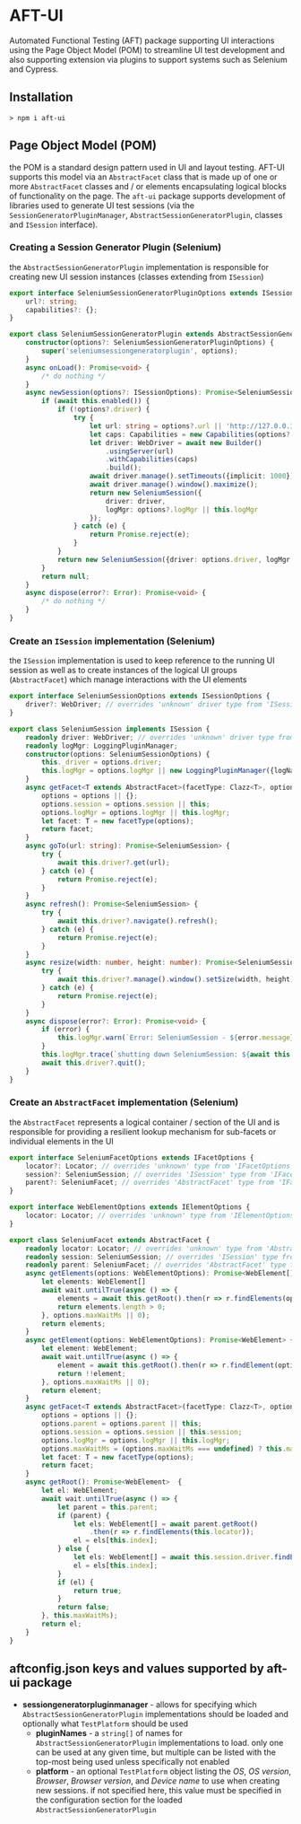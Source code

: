 # AFT-UI
Automated Functional Testing (AFT) package supporting UI interactions using the Page Object Model (POM) to streamline UI test development and also supporting extension via plugins to support systems such as Selenium and Cypress.

## Installation
`> npm i aft-ui`

## Page Object Model (POM)
the POM is a standard design pattern used in UI and layout testing. AFT-UI supports this model via an `AbstractFacet` class that is made up of one or more `AbstractFacet` classes and / or elements encapsulating logical blocks of functionality on the page. The `aft-ui` package supports development of libraries used to generate UI test sessions (via the `SessionGeneratorPluginManager`, `AbstractSessionGeneratorPlugin`, classes and `ISession` interface).

### Creating a Session Generator Plugin (Selenium)
the `AbstractSessionGeneratorPlugin` implementation is responsible for creating new UI session instances (classes extending from `ISession`)

```typescript
export interface SeleniumSessionGeneratorPluginOptions extends ISessionGeneratorPluginOptions { 
    url?: string;
    capabilities?: {};
}

export class SeleniumSessionGeneratorPlugin extends AbstractSessionGeneratorPlugin {
    constructor(options?: SeleniumSessionGeneratorPluginOptions) {
        super('seleniumsessiongeneratorplugin', options);
    }
    async onLoad(): Promise<void> {
        /* do nothing */
    }
    async newSession(options?: ISessionOptions): Promise<SeleniumSession> {
        if (await this.enabled()) {
            if (!options?.driver) {
                try {
                    let url: string = options?.url || 'http://127.0.0.1:4444/';
                    let caps: Capabilities = new Capabilities(options?.capabilities || {});
                    let driver: WebDriver = await new Builder()
                        .usingServer(url)
                        .withCapabilities(caps)
                        .build();
                    await driver.manage().setTimeouts({implicit: 1000});
                    await driver.manage().window().maximize();
                    return new SeleniumSession({
                        driver: driver,
                        logMgr: options?.logMgr || this.logMgr
                    });
                } catch (e) {
                    return Promise.reject(e);
                }
            }
            return new SeleniumSession({driver: options.driver, logMgr: options.logMgr || this.logMgr});
        }
        return null;
    }
    async dispose(error?: Error): Promise<void> {
        /* do nothing */
    }
}
```

### Create an `ISession` implementation (Selenium)
the `ISession` implementation is used to keep reference to the running UI session as well as to create instances of the logical UI groups (`AbstractFacet`) which manage interactions with the UI elements

```typescript
export interface SeleniumSessionOptions extends ISessionOptions {
    driver?: WebDriver; // overrides 'unknown' driver type from 'ISessionOptions'
}

export class SeleniumSession implements ISession {
    readonly driver: WebDriver; // overrides 'unknown' driver type from 'ISession'
    readonly logMgr: LoggingPluginManager;
    constructor(options: SeleniumSessionOptions) {
        this._driver = options.driver;
        this.logMgr = options.logMgr || new LoggingPluginManager({logName: `SeleniumSession_${this.driver?.getSession().then(s => s.getId())}`});
    }
    async getFacet<T extends AbstractFacet>(facetType: Clazz<T>, options?: IFacetOptions): Promise<T> {
        options = options || {};
        options.session = options.session || this;
        options.logMgr = options.logMgr || this.logMgr;
        let facet: T = new facetType(options);
        return facet;
    }
    async goTo(url: string): Promise<SeleniumSession> {
        try {
            await this.driver?.get(url);
        } catch (e) {
            return Promise.reject(e);
        }
    }
    async refresh(): Promise<SeleniumSession> {
        try {
            await this.driver?.navigate().refresh();
        } catch (e) {
            return Promise.reject(e);
        }
    }
    async resize(width: number, height: number): Promise<SeleniumSession> {
        try {
            await this.driver?.manage().window().setSize(width, height);
        } catch (e) {
            return Promise.reject(e);
        }
    }
    async dispose(error?: Error): Promise<void> {
        if (error) {
            this.logMgr.warn(`Error: SeleniumSession - ${error.message}`);
        }
        this.logMgr.trace(`shutting down SeleniumSession: ${await this.driver?.getSession().then(s => s.getId()))}`);
        await this.driver?.quit();
    }
}
```

### Create an `AbstractFacet` implementation (Selenium)
the `AbstractFacet` represents a logical container / section of the UI and is responsible for providing a resilient lookup mechanism for sub-facets or individual elements in the UI
```typescript
export interface SeleniumFacetOptions extends IFacetOptions {
    locator?: Locator; // overrides 'unknown' type from 'IFacetOptions'
    session?: SeleniumSession; // overrides 'ISession' type from 'IFacetOptions'
    parent?: SeleniumFacet; // overrides 'AbstractFacet' type from 'IFacetOptions'
}

export interface WebElementOptions extends IElementOptions {
    locator: Locator; // overrides 'unknown' type from 'IElementOptions'
}

export class SeleniumFacet extends AbstractFacet {
    readonly locator: Locator; // overrides 'unknown' type from 'AbstractFacet'
    readonly session: SeleniumSession; // overrides 'ISession' type from 'AbstractFacet'
    readonly parent: SeleniumFacet; // overrides 'AbstractFacet' type from 'AbstractFacet'
    async getElements(options: WebElementOptions): Promise<WebElement[]> {
        let elements: WebElement[]
        await wait.untilTrue(async () => {
            elements = await this.getRoot().then(r => r.findElements(options.locator));
            return elements.length > 0;
        }, options.maxWaitMs || 0);
        return elements;
    }
    async getElement(options: WebElementOptions): Promise<WebElement> {
        let element: WebElement;
        await wait.untilTrue(async () => {
            element = await this.getRoot().then(r => r.findElement(options.locator));
            return !!element;
        }, options.maxWaitMs || 0);
        return element;
    }
    async getFacet<T extends AbstractFacet>(facetType: Clazz<T>, options?: SeleniumFacetOptions): Promise<T> {
        options = options || {};
        options.parent = options.parent || this;
        options.session = options.session || this.session;
        options.logMgr = options.logMgr || this.logMgr;
        options.maxWaitMs = (options.maxWaitMs === undefined) ? this.maxWaitMs : options.maxWaitMs;
        let facet: T = new facetType(options);
        return facet;
    }
    async getRoot(): Promise<WebElement>  {
        let el: WebElement;
        await wait.untilTrue(async () => {
            let parent = this.parent;
            if (parent) {
                let els: WebElement[] = await parent.getRoot()
                    .then(r => r.findElements(this.locator));
                el = els[this.index];
            } else {
                let els: WebElement[] = await this.session.driver.findElements(this.locator));
                el = els[this.index];
            }
            if (el) {
                return true;
            }
            return false;
        }, this.maxWaitMs);
        return el;
    }
}
```
## aftconfig.json keys and values supported by aft-ui package
- **sessiongeneratorpluginmanager** - allows for specifying which `AbstractSessionGeneratorPlugin` implementations should be loaded and optionally what `TestPlatform` should be used
  - **pluginNames** - a `string[]` of names for `AbstractSessionGeneratorPlugin` implementations to load. only one can be used at any given time, but multiple can be listed with the top-most being used unless specifically not enabled
  - **platform** - an optional `TestPlatform` object listing the _OS_, _OS version_, _Browser_, _Browser version_, and _Device name_ to use when creating new sessions. if not specified here, this value must be specified in the configuration section for the loaded `AbstractSessionGeneratorPlugin`